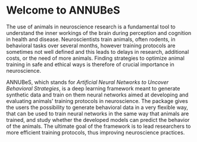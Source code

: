 # Welcome to ANNUBeS

The use of animals in neuroscience research is a fundamental tool to understand the inner workings of the brain during perception and cognition in health and disease. Neuroscientists train animals, often rodents, in behavioral tasks over several months, however training protocols are sometimes not well defined and this leads to delays in research, additional costs, or the need of more animals. Finding strategies to optimize animal training in safe and ethical ways is therefore of crucial importance in neuroscience.

ANNUBeS, which stands for _Artificial Neural Networks to Uncover Behavioral Strategies_, is a deep learning framework meant to generate synthetic data and train on them neural networks aimed at developing and evaluating animals' training protocols in neuroscience. The package gives the users the possibility to generate behavioral data in a very flexible way, that can be used to train neural networks in the same way that animals are trained, and study whether the developed models can predict the behavior of the animals. The ultimate goal of the framework is to lead researchers to more efficient training protocols, thus improving neuroscience practices.
